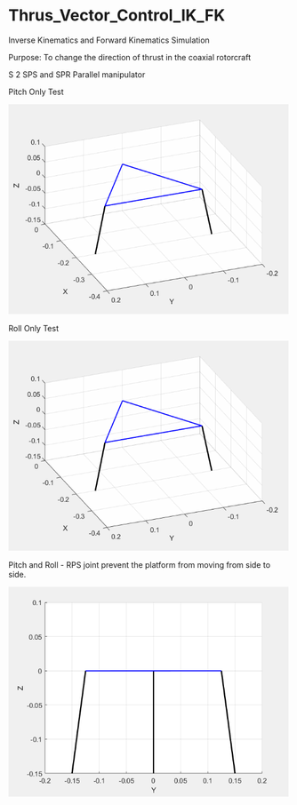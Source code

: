 # Thrus_Vector_Control_IK_FK

Inverse Kinematics and Forward Kinematics Simulation

Purpose: To change the direction of thrust in the coaxial rotorcraft

S 2 SPS and SPR Parallel manipulator

Pitch Only Test

<img src="TVC/test_pitch.gif">

Roll Only Test

<img src="TVC/test_roll.gif">

Pitch and Roll - RPS joint prevent the platform from moving from side to side.

<img src="TVC/test2.gif">
